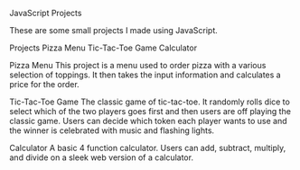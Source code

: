 JavaScript Projects
 
These are some small projects I made using JavaScript.

Projects
Pizza Menu
Tic-Tac-Toe Game
Calculator

Pizza Menu
This project is a menu used to order pizza with a various selection of toppings. It then takes the input information and calculates a price for the order.

Tic-Tac-Toe Game
The classic game of tic-tac-toe. It randomly rolls dice to select which of the two players goes first and then users are off playing the classic game. Users can decide which token each player wants to use and the winner is celebrated with music and flashing lights.

Calculator
A basic 4 function calculator. Users can add, subtract, multiply, and divide on a sleek web version of a calculator.
